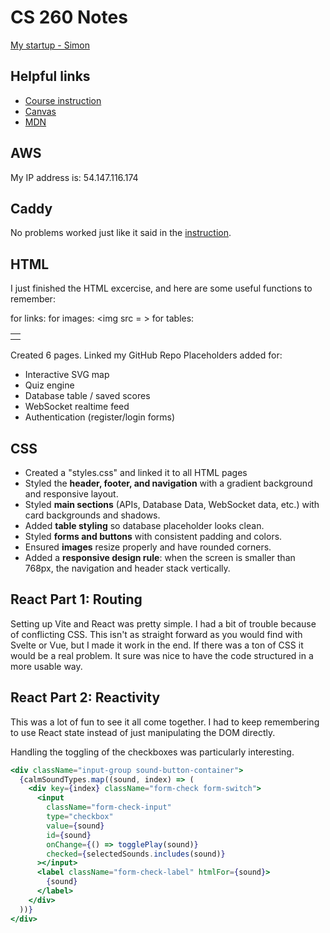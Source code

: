 # CS 260 Notes

[My startup - Simon](https://simon.cs260.click)

## Helpful links

- [Course instruction](https://github.com/webprogramming260)
- [Canvas](https://byu.instructure.com)
- [MDN](https://developer.mozilla.org)

## AWS

My IP address is: 54.147.116.174

## Caddy

No problems worked just like it said in the [instruction](https://github.com/webprogramming260/.github/blob/main/profile/webServers/https/https.md).

## HTML

I just finished the HTML excercise, and here are some useful functions to remember:

for links: <a><href></a><href>
for images: <img src = >
for tables: <table><tr><th></th></tr></table>

Created 6 pages.
Linked my GitHub Repo
Placeholders added for:
- Interactive SVG map
- Quiz engine
- Database table / saved scores
- WebSocket realtime feed
- Authentication (register/login forms)


## CSS

- Created a "styles.css" and linked it to all HTML pages
- Styled the **header, footer, and navigation** with a gradient background and responsive layout.  
- Styled **main sections** (APIs, Database Data, WebSocket data, etc.) with card backgrounds and shadows.  
- Added **table styling** so database placeholder looks clean.  
- Styled **forms and buttons** with consistent padding and colors.  
- Ensured **images** resize properly and have rounded corners.  
- Added a **responsive design rule**: when the screen is smaller than 768px, the navigation and header stack vertically.  


## React Part 1: Routing

Setting up Vite and React was pretty simple. I had a bit of trouble because of conflicting CSS. This isn't as straight forward as you would find with Svelte or Vue, but I made it work in the end. If there was a ton of CSS it would be a real problem. It sure was nice to have the code structured in a more usable way.

## React Part 2: Reactivity

This was a lot of fun to see it all come together. I had to keep remembering to use React state instead of just manipulating the DOM directly.

Handling the toggling of the checkboxes was particularly interesting.

```jsx
<div className="input-group sound-button-container">
  {calmSoundTypes.map((sound, index) => (
    <div key={index} className="form-check form-switch">
      <input
        className="form-check-input"
        type="checkbox"
        value={sound}
        id={sound}
        onChange={() => togglePlay(sound)}
        checked={selectedSounds.includes(sound)}
      ></input>
      <label className="form-check-label" htmlFor={sound}>
        {sound}
      </label>
    </div>
  ))}
</div>
```
